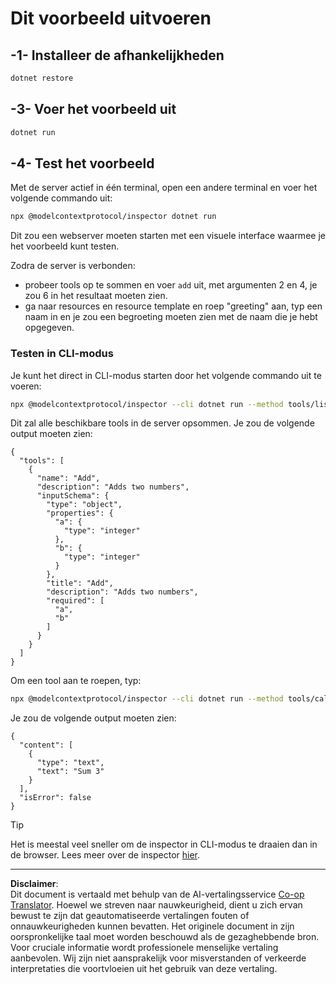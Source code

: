 <!--
CO_OP_TRANSLATOR_METADATA:
{
  "original_hash": "92af35e8c34923031f3d228dffad9ebb",
  "translation_date": "2025-09-03T16:11:59+00:00",
  "source_file": "03-GettingStarted/01-first-server/solution/dotnet/README.md",
  "language_code": "nl"
}
-->
# Dit voorbeeld uitvoeren

## -1- Installeer de afhankelijkheden

```bash
dotnet restore
```

## -3- Voer het voorbeeld uit

```bash
dotnet run
```

## -4- Test het voorbeeld

Met de server actief in één terminal, open een andere terminal en voer het volgende commando uit:

```bash
npx @modelcontextprotocol/inspector dotnet run
```

Dit zou een webserver moeten starten met een visuele interface waarmee je het voorbeeld kunt testen.

Zodra de server is verbonden:

- probeer tools op te sommen en voer `add` uit, met argumenten 2 en 4, je zou 6 in het resultaat moeten zien.
- ga naar resources en resource template en roep "greeting" aan, typ een naam in en je zou een begroeting moeten zien met de naam die je hebt opgegeven.

### Testen in CLI-modus

Je kunt het direct in CLI-modus starten door het volgende commando uit te voeren:

```bash
npx @modelcontextprotocol/inspector --cli dotnet run --method tools/list
```

Dit zal alle beschikbare tools in de server opsommen. Je zou de volgende output moeten zien:

```text
{
  "tools": [
    {
      "name": "Add",
      "description": "Adds two numbers",
      "inputSchema": {
        "type": "object",
        "properties": {
          "a": {
            "type": "integer"
          },
          "b": {
            "type": "integer"
          }
        },
        "title": "Add",
        "description": "Adds two numbers",
        "required": [
          "a",
          "b"
        ]
      }
    }
  ]
}
```

Om een tool aan te roepen, typ:

```bash
npx @modelcontextprotocol/inspector --cli dotnet run --method tools/call --tool-name Add --tool-arg a=1 --tool-arg b=2
```

Je zou de volgende output moeten zien:

```text
{
  "content": [
    {
      "type": "text",
      "text": "Sum 3"
    }
  ],
  "isError": false
}
```

> [!TIP]
> Het is meestal veel sneller om de inspector in CLI-modus te draaien dan in de browser.
> Lees meer over de inspector [hier](https://github.com/modelcontextprotocol/inspector).

---

**Disclaimer**:  
Dit document is vertaald met behulp van de AI-vertalingsservice [Co-op Translator](https://github.com/Azure/co-op-translator). Hoewel we streven naar nauwkeurigheid, dient u zich ervan bewust te zijn dat geautomatiseerde vertalingen fouten of onnauwkeurigheden kunnen bevatten. Het originele document in zijn oorspronkelijke taal moet worden beschouwd als de gezaghebbende bron. Voor cruciale informatie wordt professionele menselijke vertaling aanbevolen. Wij zijn niet aansprakelijk voor misverstanden of verkeerde interpretaties die voortvloeien uit het gebruik van deze vertaling.